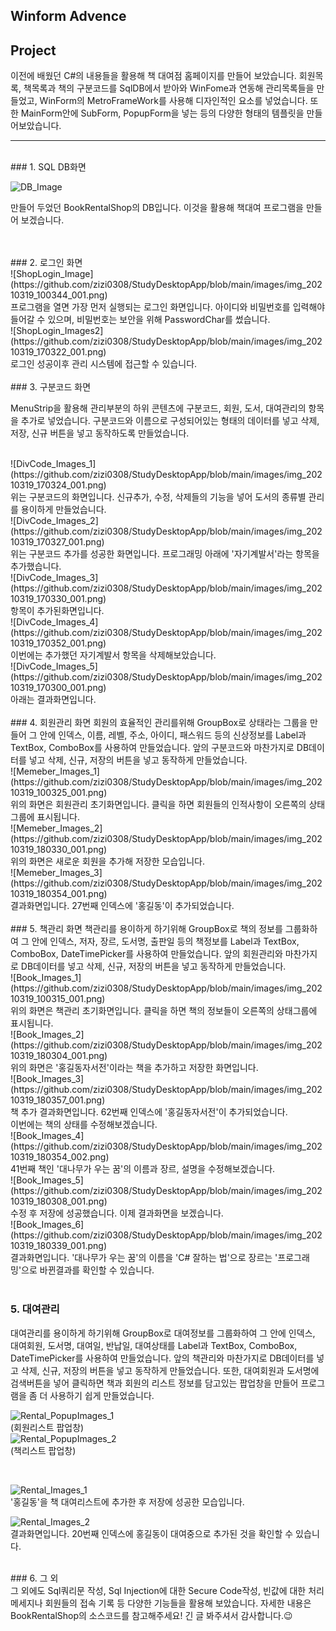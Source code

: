 ## Winform Advence

## Project
이전에 배웠던 C#의 내용들을 활용해 책 대여점 홈페이지를 만들어 보았습니다. 회원목록, 책목록과 책의 구분코드를 SqlDB에서 받아와 WinFome과 연동해 관리목록들을 만들었고, 
WinForm의 MetroFrameWork를 사용해 디자인적인 요소를 넣었습니다. 또한 MainForm안에 SubForm, PopupForm을 넣는 등의 다양한 형태의 템플릿을 만들어보았습니다.


-----------
<br/>
### 1. SQL DB화면

![DB_Image](https://github.com/zizi0308/StudyDesktopApp/blob/main/images/img_20210319_100324_001.png)

만들어 두었던 BookRentalShop의 DB입니다. 이것을 활용해 책대여 프로그램을 만들어 보겠습니다.

<br/>
<br/>
### 2. 로그인 화면
<br/>
![ShopLogin_Image](https://github.com/zizi0308/StudyDesktopApp/blob/main/images/img_20210319_100344_001.png)
<br/>
프로그램을 열면 가장 먼저 실행되는 로그인 화면입니다. 아이디와 비밀번호를 입력해야 들어갈 수 있으며, 비밀번호는 보안을 위해 PasswordChar를 썼습니다.
<br/>
![ShopLogin_Images2](https://github.com/zizi0308/StudyDesktopApp/blob/main/images/img_20210319_170322_001.png)
<br/>
로그인 성공이후 관리 시스템에 접근할 수 있습니다.

<br/>
<br/>
### 3. 구분코드 화면

MenuStrip을 활용해 관리부분의 하위 콘텐츠에 구분코드, 회원, 도서, 대여관리의 항목을 추가로 넣었습니다. 구분코드와 이름으로 구성되어있는 형태의 데이터를 넣고 삭제, 저장, 신규 버튼을 넣고 동작하도록 만들었습니다. 

<br/>
![DivCode_Images_1](https://github.com/zizi0308/StudyDesktopApp/blob/main/images/img_20210319_170324_001.png)
<br/>
위는 구분코드의 화면입니다. 신규추가, 수정, 삭제들의 기능을 넣어 도서의 종류별 관리를 용이하게 만들었습니다.


<br/>
![DivCode_Images_2](https://github.com/zizi0308/StudyDesktopApp/blob/main/images/img_20210319_170327_001.png)
<br/>
위는 구분코드 추가를 성공한 화면입니다. 프로그래밍 아래에 '자기계발서'라는 항목을 추가했습니다.


<br/>
![DivCode_Images_3](https://github.com/zizi0308/StudyDesktopApp/blob/main/images/img_20210319_170330_001.png)
<br/>
항목이 추가된화면입니다.


 <br/>
![DivCode_Images_4](https://github.com/zizi0308/StudyDesktopApp/blob/main/images/img_20210319_170352_001.png)
<br/>
이번에는 추가했던 자기계발서 항목을 삭제해보았습니다.


<br/>
![DivCode_Images_5](https://github.com/zizi0308/StudyDesktopApp/blob/main/images/img_20210319_170300_001.png)
<br/>
아래는 결과화면입니다.


<br/>
<br/>
### 4. 회원관리 화면
회원의 효율적인 관리를위해 GroupBox로 상태라는 그룹을 만들어 그 안에 인덱스, 이름, 레벨, 주소, 아이디, 패스워드 등의 신상정보를 Label과 TextBox, ComboBox를 사용하여 만들었습니다.
앞의 구분코드와 마찬가지로 DB데이터를 넣고 삭제, 신규, 저장의 버튼을 넣고 동작하게 만들었습니다.

<br/>
![Memeber_Images_1](https://github.com/zizi0308/StudyDesktopApp/blob/main/images/img_20210319_100325_001.png)
<br/>
위의 화면은 회원관리 초기화면입니다. 클릭을 하면 회원들의 인적사항이 오른쪽의 상태그룹에 표시됩니다.


<br/>
![Memeber_Images_2](https://github.com/zizi0308/StudyDesktopApp/blob/main/images/img_20210319_180330_001.png)
<br/>
위의 화면은 새로운 회원을 추가해 저장한 모습입니다.


<br/>
![Memeber_Images_3](https://github.com/zizi0308/StudyDesktopApp/blob/main/images/img_20210319_180354_001.png)
<br/>
결과화면입니다. 27번째 인덱스에 '홍길동'이 추가되었습니다.

<br/>
<br/>
### 5. 책관리 화면
책관리를 용이하게 하기위해 GroupBox로 책의 정보를 그룹화하여 그 안에 인덱스, 저자, 장르, 도서명, 출판일 등의 책정보를 Label과 TextBox, ComboBox, DateTimePicker를 사용하여 만들었습니다.
앞의 회원관리와 마찬가지로 DB데이터를 넣고 삭제, 신규, 저장의 버튼을 넣고 동작하게 만들었습니다.


<br/>
![Book_Images_1](https://github.com/zizi0308/StudyDesktopApp/blob/main/images/img_20210319_100315_001.png)
<br/>
위의 화면은 책관리 초기화면입니다. 클릭을 하면 책의 정보들이 오른쪽의 상태그룹에 표시됩니다.


<br/>
![Book_Images_2](https://github.com/zizi0308/StudyDesktopApp/blob/main/images/img_20210319_180304_001.png)
<br/>
위의 화면은 '홍길동자서전'이라는 책을 추가하고 저장한 화면입니다.


<br/>
![Book_Images_3](https://github.com/zizi0308/StudyDesktopApp/blob/main/images/img_20210319_180357_001.png)
<br/>
책 추가 결과화면입니다. 62번째 인덱스에 '홍길동자서전'이 추가되었습니다.

<br/>
이번에는 책의 상태를 수정해보겠습니다.
<br/>
![Book_Images_4](https://github.com/zizi0308/StudyDesktopApp/blob/main/images/img_20210319_180354_002.png)
<br/>
41번째 책인 '대나무가 우는 꿈'의 이름과 장르, 설명을 수정해보겠습니다.

<br/>
![Book_Images_5](https://github.com/zizi0308/StudyDesktopApp/blob/main/images/img_20210319_180308_001.png)
<br/>
수정 후 저장에 성공했습니다. 이제 결과화면을 보겠습니다.

<br/>
![Book_Images_6](https://github.com/zizi0308/StudyDesktopApp/blob/main/images/img_20210319_180339_001.png)
<br/>
결과화면입니다. '대나무가 우는 꿈'의 이름을 'C# 잘하는 법'으로 장르는 '프로그래밍'으로 바뀐결과를 확인할 수 있습니다.

<br/>
<br/>

### 5. 대여관리
대여관리를 용이하게 하기위해 GroupBox로 대여정보를 그룹화하여 그 안에 인덱스, 대여회원, 도서명, 대여일, 반납일, 대여상태를 Label과 TextBox, ComboBox, DateTimePicker를 사용하여 만들었습니다. 앞의 책관리와 마찬가지로 DB데이터를 넣고 삭제, 신규, 저장의 버튼을 넣고 동작하게 만들었습니다. 또한, 대여회원과 도서명에 검색버튼을 넣어 클릭하면 책과 회원의 리스트 정보를 담고있는 팝업창을 만들어 프로그램을 좀 더 사용하기 쉽게 만들었습니다. 
<br/>

![Rental_PopupImages_1](https://github.com/zizi0308/StudyDesktopApp/blob/main/images/img_20210319_180300_001.png)
<br/>
(회원리스트 팝업창)
<br/>
![Rental_PopupImages_2](https://github.com/zizi0308/StudyDesktopApp/blob/main/images/img_20210319_180357_002.png)
<br/>
(책리스트 팝업창)

<br/>

![Rental_Images_1](https://github.com/zizi0308/StudyDesktopApp/blob/main/images/img_20210319_180348_001.png)
<br/>
'홍길동'을 책 대여리스트에 추가한 후 저장에 성공한 모습입니다.
<br/>

![Rental_Images_2](https://github.com/zizi0308/StudyDesktopApp/blob/main/images/img_20210319_180328_001.png)
<br/>
결과화면입니다. 20번째 인덱스에 홍길동이 대여중으로 추가된 것을 확인할 수 있습니다.
<br/>

<br/>
### 6. 그 외
<br/>
그 외에도 Sql쿼리문 작성, Sql Injection에 대한 Secure Code작성, 빈값에 대한 처리 메세지나 회원들의 접속 기록 등 다양한 기능들을 활용해 보았습니다. 자세한 내용은 BookRentalShop의 소스코드를 참고해주세요! 긴 글 봐주셔서 감사합니다.😉
















